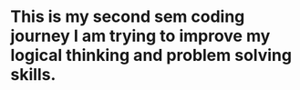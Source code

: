 # This is my second sem coding journey I am trying to improve my logical thinking and problem solving skills.